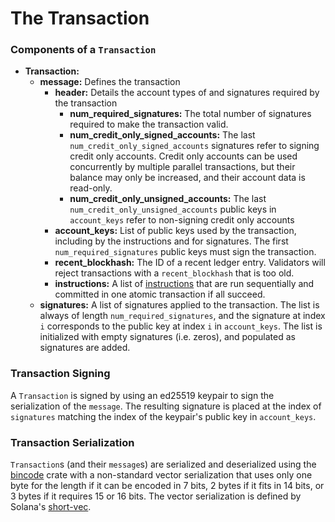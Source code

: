 # The Transaction

### Components of a `Transaction`

* **Transaction:**
  * **message:** Defines the transaction
    * **header:** Details the account types of and signatures required by
      the transaction
      *  **num_required_signatures:** The total number of signatures
         required to make the transaction valid.
      *  **num_credit_only_signed_accounts:** The last
         `num_credit_only_signed_accounts` signatures refer to signing
         credit only accounts. Credit only accounts can be used concurrently
         by multiple parallel transactions, but their balance may only be
         increased, and their account data is read-only.
      *  **num_credit_only_unsigned_accounts:** The last
         `num_credit_only_unsigned_accounts` public keys in `account_keys` refer
         to non-signing credit only accounts
    * **account_keys:** List of public keys used by the transaction, including
      by the instructions and for signatures. The first
      `num_required_signatures` public keys must sign the transaction.
    * **recent_blockhash:** The ID of a recent ledger entry. Validators will
      reject transactions with a `recent_blockhash` that is too old.
    * **instructions:** A list of [instructions](instruction.md) that are
      run sequentially and committed in one atomic transaction if all
      succeed.
  * **signatures:** A list of signatures applied to the transaction. The
    list is always of length `num_required_signatures`, and the signature
    at index `i` corresponds to the public key at index `i` in `account_keys`.
    The list is initialized with empty signatures (i.e. zeros), and
    populated as signatures are added.
  
### Transaction Signing

A `Transaction` is signed by using an ed25519 keypair to sign the
serialization of the `message`. The resulting signature is placed at the
index of `signatures` matching the index of the keypair's public key in
`account_keys`.

### Transaction Serialization

`Transaction`s (and their `message`s) are serialized and deserialized
using the [bincode](https://crates.io/crates/bincode) crate with a
non-standard vector serialization that uses only one byte for the length
if it can be encoded in 7 bits, 2 bytes if it fits in 14 bits, or 3
bytes if it requires 15 or 16 bits. The vector serialization is defined
by Solana's
[short-vec](https://github.com/solana-labs/solana/blob/master/sdk/src/short_vec.rs).
